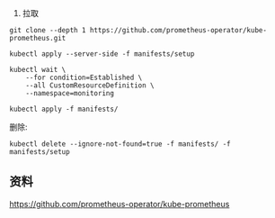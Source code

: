 1. 拉取

```shell
git clone --depth 1 https://github.com/prometheus-operator/kube-prometheus.git

kubectl apply --server-side -f manifests/setup

kubectl wait \
	--for condition=Established \
	--all CustomResourceDefinition \
	--namespace=monitoring

kubectl apply -f manifests/
```

删除:

```shell
kubectl delete --ignore-not-found=true -f manifests/ -f manifests/setup
```

## 资料

https://github.com/prometheus-operator/kube-prometheus
